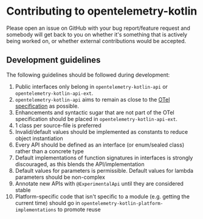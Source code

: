 # Contributing to opentelemetry-kotlin

Please open an issue on GitHub with your bug report/feature request and somebody will get back to
you on whether it's something that is actively being worked on, or whether external contributions
would be accepted.

## Development guidelines

The following guidelines should be followed during development:

1. Public interfaces only belong in `opentelemetry-kotlin-api` or `opentelemetry-kotlin-api-ext`.
2. `opentelemetry-kotlin-api` aims to remain as close to the [OTel specification](https://opentelemetry.io/docs/specs/otel/) as possible.
3. Enhancements and syntactic sugar that are not part of the OTel specification should be placed in `opentelemetry-kotlin-api-ext`.
4. 1 class per source-file is preferred
5. Invalid/default values should be implemented as constants to reduce object instantiation
6. Every API should be defined as an interface (or enum/sealed class) rather than a concrete type
7. Default implementations of function signatures in interfaces is strongly discouraged, as this blends the API/implementation
8. Default values for parameters is permissible. Default values for lambda parameters should be non-complex
9. Annotate new APIs with `@ExperimentalApi` until they are considered stable
10. Platform-specific code that isn't specific to a module (e.g. getting the current time) should go in `opentelemetry-kotlin-platform-implementations` to promote reuse
